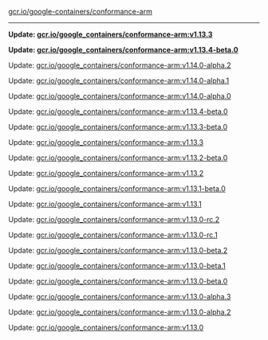 [gcr.io/google-containers/conformance-arm](https://hub.docker.com/r/cruse/conformance-arm/tags/) 

----
**Update: [gcr.io/google_containers/conformance-arm:v1.13.3](https://hub.docker.com/r/cruse/conformance-arm/tags/)**

**Update: [gcr.io/google_containers/conformance-arm:v1.13.4-beta.0](https://hub.docker.com/r/cruse/conformance-arm/tags/)**

Update: [gcr.io/google_containers/conformance-arm:v1.14.0-alpha.2](https://hub.docker.com/r/cruse/conformance-arm/tags/)

Update: [gcr.io/google_containers/conformance-arm:v1.14.0-alpha.1](https://hub.docker.com/r/cruse/conformance-arm/tags/)

Update: [gcr.io/google_containers/conformance-arm:v1.14.0-alpha.0](https://hub.docker.com/r/cruse/conformance-arm/tags/)

Update: [gcr.io/google_containers/conformance-arm:v1.13.4-beta.0](https://hub.docker.com/r/cruse/conformance-arm/tags/)

Update: [gcr.io/google_containers/conformance-arm:v1.13.3-beta.0](https://hub.docker.com/r/cruse/conformance-arm/tags/)

Update: [gcr.io/google_containers/conformance-arm:v1.13.3](https://hub.docker.com/r/cruse/conformance-arm/tags/)

Update: [gcr.io/google_containers/conformance-arm:v1.13.2-beta.0](https://hub.docker.com/r/cruse/conformance-arm/tags/)

Update: [gcr.io/google_containers/conformance-arm:v1.13.2](https://hub.docker.com/r/cruse/conformance-arm/tags/)

Update: [gcr.io/google_containers/conformance-arm:v1.13.1-beta.0](https://hub.docker.com/r/cruse/conformance-arm/tags/)

Update: [gcr.io/google_containers/conformance-arm:v1.13.1](https://hub.docker.com/r/cruse/conformance-arm/tags/)

Update: [gcr.io/google_containers/conformance-arm:v1.13.0-rc.2](https://hub.docker.com/r/cruse/conformance-arm/tags/)

Update: [gcr.io/google_containers/conformance-arm:v1.13.0-rc.1](https://hub.docker.com/r/cruse/conformance-arm/tags/)

Update: [gcr.io/google_containers/conformance-arm:v1.13.0-beta.2](https://hub.docker.com/r/cruse/conformance-arm/tags/)

Update: [gcr.io/google_containers/conformance-arm:v1.13.0-beta.1](https://hub.docker.com/r/cruse/conformance-arm/tags/)

Update: [gcr.io/google_containers/conformance-arm:v1.13.0-beta.0](https://hub.docker.com/r/cruse/conformance-arm/tags/)

Update: [gcr.io/google_containers/conformance-arm:v1.13.0-alpha.3](https://hub.docker.com/r/cruse/conformance-arm/tags/)

Update: [gcr.io/google_containers/conformance-arm:v1.13.0-alpha.2](https://hub.docker.com/r/cruse/conformance-arm/tags/)

Update: [gcr.io/google_containers/conformance-arm:v1.13.0](https://hub.docker.com/r/cruse/conformance-arm/tags/)

